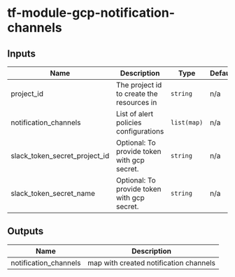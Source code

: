 # tf-module-gcp-notification-channels

## Inputs

| Name                          | Description                                 | Type        | Default | Required |
| ----------------------------- | ------------------------------------------- | ----------- | ------- | :------: |
| project_id                    | The project id to create the resources in   | `string`    | n/a     | __yes__  |
| notification_channels         | List of alert policies configurations       | `list(map)` | n/a     | __yes__  |
| slack_token_secret_project_id | Optional: To provide token with gcp secret. | `string`    | n/a     |    no    |
| slack_token_secret_name       | Optional: To provide token with gcp secret. | `string`    | n/a     |    no    |

## Outputs

| Name                   | Description                            |
| ---------------------- | -------------------------------------- |
| notification\_channels | map with created notification channels |
